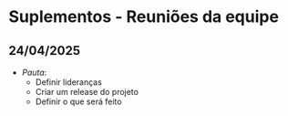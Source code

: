 # Suplementos - Reuniões da equipe

## 24/04/2025
- *Pauta*: 
  - Definir lideranças
  - Criar um release do projeto
  - Definir o que será feito